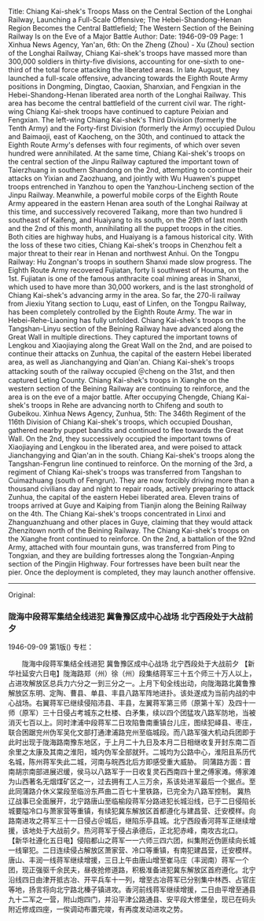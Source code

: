 Title: Chiang Kai-shek's Troops Mass on the Central Section of the Longhai Railway, Launching a Full-Scale Offensive;
    The Hebei-Shandong-Henan Region Becomes the Central Battlefield;
    The Western Section of the Beining Railway Is on the Eve of a Major Battle
Author:
Date: 1946-09-09
Page: 1
Xinhua News Agency, Yan'an, 6th: On the Zheng (Zhou) - Xu (Zhou) section of the Longhai Railway, Chiang Kai-shek's troops have massed more than 300,000 soldiers in thirty-five divisions, accounting for one-sixth to one-third of the total force attacking the liberated areas. In late August, they launched a full-scale offensive, advancing towards the Eighth Route Army positions in Dongming, Dingtao, Caoxian, Shanxian, and Fengxian in the Hebei-Shandong-Henan liberated area north of the Longhai Railway. This area has become the central battlefield of the current civil war. The right-wing Chiang Kai-shek troops have continued to capture Peixian and Fengxian. The left-wing Chiang Kai-shek's Third Division (formerly the Tenth Army) and the Forty-first Division (formerly the Army) occupied Dulou and Baimaoji, east of Kaocheng, on the 30th, and continued to attack the Eighth Route Army's defenses with four regiments, of which over seven hundred were annihilated. At the same time, Chiang Kai-shek's troops on the central section of the Jinpu Railway captured the important town of Taierzhuang in southern Shandong on the 2nd, attempting to continue their attacks on Yixian and Zaozhuang, and jointly with Wu Huawen's puppet troops entrenched in Yanzhou to open the Yanzhou-Lincheng section of the Jinpu Railway. Meanwhile, a powerful mobile corps of the Eighth Route Army appeared in the eastern Henan area south of the Longhai Railway at this time, and successively recovered Taikang, more than two hundred li southeast of Kaifeng, and Huaiyang to its south, on the 29th of last month and the 2nd of this month, annihilating all the puppet troops in the cities. Both cities are highway hubs, and Huaiyang is a famous historical city. With the loss of these two cities, Chiang Kai-shek's troops in Chenzhou felt a major threat to their rear in Henan and northwest Anhui.
    On the Tongpu Railway: Hu Zongnan's troops in southern Shanxi made slow progress. The Eighth Route Army recovered Fujiatan, forty li southwest of Houma, on the 1st. Fujiatan is one of the famous anthracite coal mining areas in Shanxi, which used to have more than 30,000 workers, and is the last stronghold of Chiang Kai-shek's advancing army in the area. So far, the 270-li railway from Jiexiu Yitang section to Luqu, east of Linfen, on the Tongpu Railway, has been completely controlled by the Eighth Route Army.
    The war in Hebei-Rehe-Liaoning has fully unfolded. Chiang Kai-shek's troops on the Tangshan-Linyu section of the Beining Railway have advanced along the Great Wall in multiple directions. They captured the important towns of Lengkou and Xiaojiaying along the Great Wall on the 2nd, and are poised to continue their attacks on Zunhua, the capital of the eastern Hebei liberated area, as well as Jianchangying and Qian'an. Chiang Kai-shek's troops attacking south of the railway occupied ＠cheng on the 31st, and then captured Leting County. Chiang Kai-shek's troops in Xianghe on the western section of the Beining Railway are continuing to reinforce, and the area is on the eve of a major battle. After occupying Chengde, Chiang Kai-shek's troops in Rehe are advancing north to Chifeng and south to Gubeikou.
    Xinhua News Agency, Zunhua, 5th: The 346th Regiment of the 116th Division of Chiang Kai-shek's troops, which occupied Doushan, gathered nearby puppet bandits and continued to flee towards the Great Wall. On the 2nd, they successively occupied the important towns of Xiaojiaying and Lengkou in the liberated area, and were poised to attack Jianchangying and Qian'an in the south. Chiang Kai-shek's troops along the Tangshan-Fengrun line continued to reinforce. On the morning of the 3rd, a regiment of Chiang Kai-shek's troops was transferred from Tangshan to Cuimazhuang (south of Fengrun). They are now forcibly driving more than a thousand civilians day and night to repair roads, actively preparing to attack Zunhua, the capital of the eastern Hebei liberated area. Eleven trains of troops arrived at Guye and Kaiping from Tianjin along the Beining Railway on the 4th. The Chiang Kai-shek's troops concentrated in Linxi and Zhanguanzhuang and other places in Guye, claiming that they would attack Zhenzitown north of the Beining Railway. The Chiang Kai-shek's troops on the Xianghe front continued to reinforce. On the 2nd, a battalion of the 92nd Army, attached with four mountain guns, was transferred from Ping to Tongxian, and they are building fortresses along the Tongxian-Anping section of the Pingjin Highway. Four fortresses have been built near the pier. Once the deployment is completed, they may launch another offensive.



<hr /> 

Original: 


### 陇海中段蒋军集结全线进犯  冀鲁豫区成中心战场  北宁西段处于大战前夕

1946-09-09
第1版()
专栏：

　　陇海中段蒋军集结全线进犯
    冀鲁豫区成中心战场
    北宁西段处于大战前夕
    【新华社延安六日电】陇海路郑（州）徐（州）段集结蒋军三十五个师三十万人以上，占进攻解放区总兵力六分之一到三分之一。上月下旬全线出动，向陇海路北冀鲁豫解放区东明、定陶、曹县、单县、丰县八路军阵地进扑。该处遂成为当前内战的中心战场。右翼蒋军已继续侵陷沛县、丰县，左翼蒋军第三师（原第十军）及四十一师（原军）三十日侵占考城东之杜楼、白矛集，续以四个团猛攻八路军防地，当被消灭七百以上。同时津浦中段蒋军二日攻陷鲁南重镇台儿庄，图续犯峄县、枣庄，联合困踞兖州伪军吴化文部打通津浦路兖州至临城段。而八路军强大机动兵团即于此时出现于陇海路南豫东地区，于上月二十九日及本月二日相继收复开封东南二百余里之太康及其南之淮阳，城内伪军全部就歼。二城均为公路中心，淮阳且系历代名城，陈州蒋军失此二城，河南与皖西北后方即感受重大威胁。
    同蒲路方面：晋南胡宗南部进展迟缓，侯马以八路军于一日收复灵石西南四十里之傅家滩。傅家滩为山西著名无烟煤矿区之一，过去拥有工人三万余，系该处进军最后一个据点。至此同蒲路介休义棠段至临汾东芦曲二百七十里铁路，已完全为八路军控制。
    冀热辽战事已全面展开，北宁路唐山至临榆段蒋军分路进犯长城沿线，已于二日侵陷长城要隘冷口与萧家营等重镇，有续犯冀东解放区首都遵化与建昌营、迁安模样。向路南进攻之蒋军三十一日侵占＠城后，继陷乐亭县城。北宁西段香河蒋军正继续增援，该地处于大战前夕。热河蒋军于侵占承德后，正北犯赤峰，南攻古北口。
    【新华社遵化五日电】侵陷都山之蒋军一一六师三四六团，纠集附近伪匪续向长城一线窜犯。二日连续侵占解放区萧家营、冷口等重镇，有南犯建昌营，迁安模样。唐山、丰润一线蒋军继续增援，三日上午由唐山增至崔马庄（丰润南）蒋军一个团，现正强驱千余民夫，昼夜抢修道路，积极准备进犯冀东解放区首府遵化。北宁沿线四日由津开抵古冶、开平兵车十一列，增至古冶蒋军已分别集中林西、占官庄等地，扬言将向北宁路北榛子镇进攻。香河前线蒋军继续增援，二日由平增至通县九十二军之一营，附山炮四门，并沿平津公路通县、安平段大修堡垒，现已在码头附近修成四座，一俟调动布置完竣，有再度发动进攻之势。
